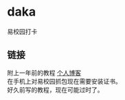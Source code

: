 # daka
 易校园打卡
## 链接
附上一年前的教程
[个人博客](https://maxuewei.site/index.php/2022/02/13/%e6%98%93%e6%a0%a1%e5%9b%ad%e8%87%aa%e5%8a%a8%e6%89%93%e5%8d%a1/)  
在手机上对易校园抓包现在需要安装证书。  
好久前写的教程，现在可能过时了。  

